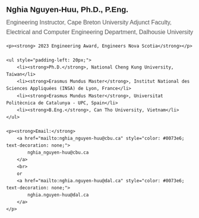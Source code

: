 <div style="max-width: 600px; font-family: Arial, sans-serif; line-height: 1.6;">
    <h2 style="margin-bottom: 5px;"><strong>Nghia Nguyen-Huu, Ph.D., P.Eng.</strong></h2>
    <p style="margin-top: 0; font-size: 16px; color: #555;">
        Engineering Instructor, Cape Breton University
        Adjunct Faculty, Electrical and Computer Engineering Department, Dalhousie University
    </p>

    <p><strong> 2023 Engineering Award, Engineers Nova Scotia</strong></p>

    <ul style="padding-left: 20px;">
        <li><strong>Ph.D.</strong>, National Cheng Kung University, Taiwan</li>
        <li><strong>Erasmus Mundus Master</strong>, Institut National des Sciences Appliquées (INSA) de Lyon, France</li>
        <li><strong>Erasmus Mundus Master</strong>, Universitat Politècnica de Catalunya - UPC, Spain</li>
        <li><strong>B.Eng.</strong>, Can Tho University, Vietnam</li>
    </ul>

    <p><strong>Email:</strong>
        <a href="mailto:nghia_nguyen-huu@cbu.ca" style="color: #0073e6; text-decoration: none;">
            nghia_nguyen-huu@cbu.ca
        </a>
        <br>
        or
        <a href="mailto:nghia.nguyen-huu@dal.ca" style="color: #0073e6; text-decoration: none;">
            nghia.nguyen-huu@dal.ca
        </a>
    </p>
</div>
